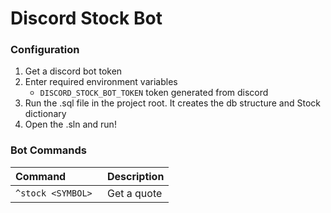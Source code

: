 # Discord Stock Bot

### Configuration
1. Get a discord bot token
2. Enter required environment variables
	- `DISCORD_STOCK_BOT_TOKEN` token generated from discord
4. Run the .sql file in the project root. It creates the db structure and Stock dictionary
5. Open the .sln and run!

### Bot Commands

| Command  |  Description |
| :------------ | :------------ |
| `^stock <SYMBOL> ` | Get a quote  |

